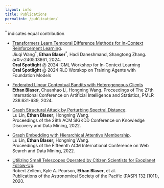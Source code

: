 ```yaml
---
layout: info
title: Publications 
permalink: /publication/
---
```


<sup>*</sup> indicates equal contribution.

- [Transformers Learn Temporal Difference Methods for In-Context Reinforcement Learning](https://arxiv.org/abs/2405.13861).  
Jiuqi Wang<sup>\*</sup>, **Ethan Blaser**<sup>\*</sup>, Hadi Daneshmand, Shangtong Zhang.  
arXiv:2405.13861, 2024.  
**Oral Spotlight** @ 2024 ICML Workshop for In-Context Learning  
**Oral Spotlight** @ 2024 RLC Worskop on Training Agents with Foundation Models  

- [Federated Linear Contextual Bandits with Heterogeneous Clients](https://proceedings.mlr.press/v238/blaser24a/blaser24a.pdf)  
**Ethan Blaser**, Chuanhao Li, Hongning Wang.
Proceedings of The 27th International Conference on Artificial Intelligence and Statistics, PMLR 238:631-639, 2024.  

- [Graph Structural Attack by Perturbing Spectral Distance](https://dl.acm.org/doi/pdf/10.1145/3534678.3539435).  
Lu Lin, **Ethan Blaser**, Hongning Wang.  
Proceedings of the 28th ACM SIGKDD Conference on Knowledge Discovery and Data Mining, 2022.  

- [Graph Embedding with Hierarchical Attentive Membership](https://dl.acm.org/doi/pdf/10.1145/3488560.3498499).  
Lu Lin, **Ethan Blaser**, Hongning Wang.  
Proceedings of the Fifteenth ACM International Conference on Web Search and Data Mining, 2022.  

- [Utilizing Small Telescopes Operated by Citizen Scientists for Exoplanet Follow-Up](https://arxiv.org/pdf/2003.09046).  
Robert Zellem, Kyle A. Pearson, **Ethan Blaser**, et al.   
Publications of the Astronomical Society of the Pacific (PASP) 132 (1011), 2020.

